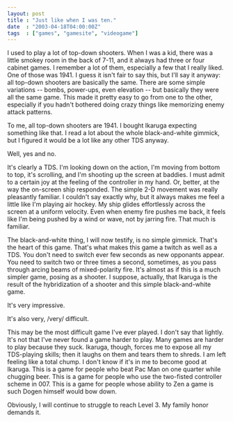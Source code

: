 ```yaml
---
layout: post
title : "Just like when I was ten."
date  : "2003-04-18T04:00:00Z"
tags  : ["games", "gamesite", "videogame"]
---
```

I used to play a lot of top-down shooters.  When I was a kid, there was a little smokey room in the back of 7-11, and it always had three or four cabinet games.  I remember a lot of them, especially a few that I really liked.  One of those was 1941.  I guess it isn't fair to say this, but I'll say it anyway: all top-down shooters are basically the same.  There are some simple variations -- bombs, power-ups, even elevation -- but basically they were all the same game.  This made it pretty easy to go from one to the other, especially if you hadn't bothered doing crazy things like memorizing enemy attack patterns.

To me, all top-down shooters are 1941.  I bought Ikaruga expecting something like that.  I read a lot about the whole black-and-white gimmick, but I figured it would be a lot like any other TDS anyway.

Well, yes and no.

It's clearly a TDS.  I'm looking down on the action, I'm moving from bottom to top, it's scrolling, and I'm shooting up the screen at baddies.  I must admit to a certain joy at the feeling of the controller in my hand.  Or, better, at the way the on-screen ship responded.  The simple 2-D movement was really pleasantly familiar.  I couldn't say exactly why, but it always makes me feel a little like I'm playing air hockey.  My ship glides effortlessly across the screen at a uniform velocity.  Even when enemy fire pushes me back, it feels like I'm being pushed by a wind or wave, not by jarring fire.  That much is familiar.

The black-and-white thing, I will now testify, is no simple gimmick.  That's the heart of this game.  That's what makes this game a twitch as well as a TDS. You don't need to switch ever few seconds as new opponants appear.  You need to switch two or three times a second, sometimes, as you pass through arcing beams of mixed-polarity fire.  It's almost as if this is a much simpler game, posing as a shooter.  I suppose, actually, that Ikaruga is the result of the hybridization of a shooter and this simple black-and-white game.

It's very impressive.

It's also very, /very/ difficult.

This may be the most difficult game I've ever played.  I don't say that lightly.  It's not that I've never found a game harder to play.  Many games are harder to play because they suck.  Ikaruga, though, forces me to expose all my TDS-playing skills; then it laughs on them and tears them to shreds.  I am left feeling like a total chump.  I don't know if it's in me to become good at Ikaruga.  This is a game for people who beat Pac Man on one quarter while chugging beer.  This is a game for people who use the two-fisted controller scheme in 007.  This is a game for people whose ability to Zen a game is such Dogen himself would bow down.

Obviously, I will continue to struggle to reach Level 3.  My family honor demands it.


